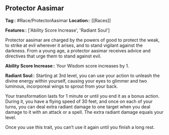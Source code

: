 ## Protector Aasimar
**Tag**:: #Race/ProtectorAasimar
**Location**:: [[Races]]

**Features**:: ['Ability Score Increase', 'Radiant Soul']

Protector aasimar are charged by the powers of good to protect the weak, to strike at evil wherever it arises, and to stand vigilant against the darkness. From a young age, a protector aasimar receives advice and directives that urge them to stand against evil.

**Ability Score Increase**:: Your Wisdom score increases by 1.

**Radiant Soul**:: Starting at 3rd level, you can use your action to unleash the divine energy within yourself, causing your eyes to glimmer and two luminous, incorporeal wings to sprout from your back.

Your transformation lasts for 1 minute or until you end it as a bonus action. During it, you have a flying speed of 30 feet, and once on each of your turns, you can deal extra radiant damage to one target when you deal damage to it with an attack or a spell. The extra radiant damage equals your level.

Once you use this trait, you can’t use it again until you finish a long rest.